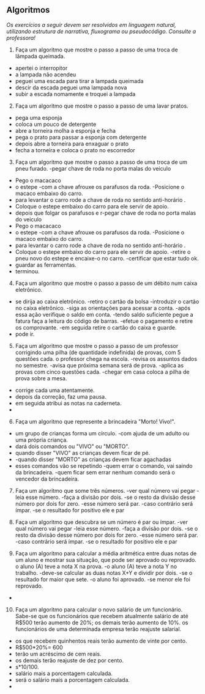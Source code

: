 ## Algoritmos

_Os exercícios a seguir devem ser resolvidos em linguagem natural, utilizando estrutura de narrativa, fluxograma ou pseudocódigo. Consulte a professora!_

1. Faça um algoritmo que mostre o passo a passo de uma troca de lâmpada queimada.

- apertei o interropitor
- a lampada não acendeu
- peguei uma escada para tirar a lampada queimada
- descir da escada peguei uma lampada nova 
- subir  a escada nomamente e troquei a lampada


2. Faça um algoritmo que mostre o passo a passo de uma lavar pratos.
- pega uma esponja
- coloca um pouco de detergente
- abre a torneira molha a esponja e fecha 
- pega o prato para passar a esponja com detergente
- depois abre a torneira para enxaguar o prato 
- fecha a torneira  e coloca o prato no escorredor

3. Faça um algoritmo que mostre o passo a passo de uma troca de um pneu furado.
-pegar chave de roda no porta malas do veiculo
- Pego o macacaco 
-  o estepe
-com a chave afrouxe os parafusos da roda.
-Posicione o macaco embaixo do carro. 
- para levantar o carro rode a chave de roda no sentido anti-horário  . 
- Coloque o estepe embaixo do carro para ele servir de apoio.
- depois que folgar  os parafusos e r-pegar chave de roda no porta malas do veiculo
- Pego o macacaco 
-  o estepe
-com a chave afrouxe os parafusos da roda.
-Posicione o macaco embaixo do carro. 
- para levantar o carro rode a chave de roda no sentido anti-horário  . 
- Coloque o estepe embaixo do carro para ele servir de apoio.
-retire o pneu novo do estepe e encaixe-o no carro. 
-certificar que estar tudo ok.
- guardar as ferramentas.
- terminou.



4. Faça um algoritmo que mostre o passo a passo de um débito num caixa eletrônico.
 - se dirija ao  caixa eletrônico.
 -retiro o cartão da bolsa
 -introduzir o cartão no caixa eletrônico.
 -siga as orientações para acessar a conta. 
 -após essa ação verifique o saldo em conta. 
 -tendo saldo suficiente pegue a fatura faça a leitura do código de barras. 
 -efetue o pagamento e retire os comprovante. 
 -em seguida retire o cartão do caixa e guarde.
 - pode ir.
5. Faça um algoritmo que mostre o passo a passo de um professor corrigindo uma pilha (de quantidade indefinida) de provas, com 5 questões cada.
o professor chega na escola.
-revisa os assuntos dados no semestre.
-avisa que próxima semana será de prova.
-aplica as provas com cinco questões cada.
-chegar em casa coloca a pilha de prova sobre a mesa.
- corrige cada uma atentamente.
- depois da correção, faz uma pausa.
- em seguida atribui as notas na caderneta.
- 

6. Faça um algoritmo que represente a brincadeira "Morto! Vivo!".
- um grupo de crianças forma um círculo. 
-com ajuda de um adulto ou uma própria criança.
 - dará dois comandos ou "VIVO" ou "MORTO".
 - quando disser "VIVO" as crianças devem ficar de pé.  
 - -quando disser "MORTO" as crianças devem ficar agachadas 
 - esses comandos vão se repetindo
 -quem errar o comando, vai saindo da brincadeira.
 -quem ficar sem errar nenhum comando será o vencedor da brincadeira.

7. Faça um algoritmo que some três números.
-ver qual número vai pegar
-leia esse número.
-faça a divisão por dois.
-se o resto da divisão desse número por dois for zero.
-esse número será par.
-caso contrário será ímpar.
-se  o resultado for positivo ele e par

8. Faça um algoritmo que descubra se um número é par ou ímpar.
-ver qual número vai pegar
-leia esse número.
-faça a divisão por dois.
-se o resto da divisão desse número por dois for zero.
-esse número será par.
-caso contrário será ímpar.
-se  o resultado for positivo ele e par

9. Faça um algoritmo para calcular a média aritmética entre duas notas de um aluno e mostrar sua situação, que pode ser aprovado ou reprovado.
o aluno (A) teve a nota X na prova.
-o aluno (A) teve a nota Y no trabalho.
-deve-se calcular as duas notas X+Y e dividir por dois.
-se o resultado for maior que sete.
-o aluno foi aprovado.
-se menor ele foi reprovado.
-

10. Faça um algoritmo para calcular o novo salário de um funcionário. Sabe-se que os funcionários que recebem atualmente salário de até R$500 terão aumento de 20%; os demais terão aumento de 10%.
os funcionários de uma determinada empresa terão reajuste salarial.
- os que recebem quinhentos reais terão aumento de vinte por cento.
- R$500*20%= 600
- terão um acréscimo de cem reais.
- os demais terão reajuste de dez por cento.
- s*10/100.
- salário mais a porcentagem calculada.
- será o salário mais a porcentagem calculada.
-
